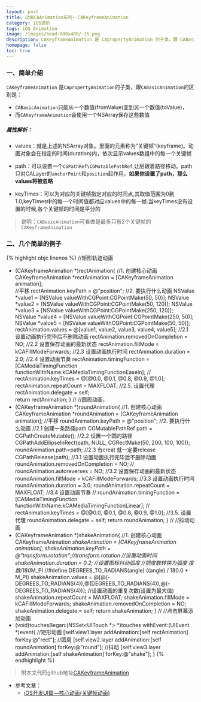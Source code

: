 ```yaml
---
layout: post
title: 动画CAAnimation系列--CAKeyframeAnimation
category: iOS进阶
tags: iOS Animation
image: /images/head-800x400/-16.png
description: CAKeyframeAnimation 是 CApropertyAnimation 的子类，跟 CABasicAnimation 的区别是：CABasicAnimation 只能从一个数值(fromValue)变到另一个数值(toValue)，而CAKeyframeAnimation 会使用一个NSArray保存这些数值
homepage: false
toc: true
---
```


<!--more-->

### 一、简单介绍

`CAKeyframeAnimation` 是`CApropertyAnimation`的子类，跟`CABasicAnimation`的区别是：

* `CABasicAnimation`只能从一个数值(fromValue)变到另一个数值(toValue)，
* 而`CAKeyframeAnimation`会使用一个NSArray保存这些数值

##### 属性解析：

* values：就是上述的NSArray对象。里面的元素称为”关键帧”(keyframe)。动画对象会在指定的时间(duration)内，依次显示values数组中的每一个关键帧

* path：可以设置一个`CGPathRef\CGMutablePathRef`,让层跟着路径移动。path只对CALayer的`anchorPoint`和`position`起作用。**如果你设置了path，那么values将被忽略**

* keyTimes：可以为对应的关键帧指定对应的时间点,其取值范围为0到1.0,keyTimes中的每一个时间值都对应values中的每一帧.当keyTimes没有设置的时候,各个关键帧的时间是平分的

> 说明：`CABasicAnimation`可看做是最多只有2个关键帧的`CAKeyframeAnimation`

### 二、几个简单的例子

{% highlight objc linenos %}
//矩形轨迹动画
- (CAKeyframeAnimation *)rectAnimation{ 
    //1. 创建核心动画
    CAKeyframeAnimation *rectAnimation = [CAKeyframeAnimation animation];  
    //平移
    rectAnimation.keyPath = @"position";
    //2. 要执行什么动画
    NSValue *value1 = [NSValue valueWithCGPoint:CGPointMake(50, 50)];
    NSValue *value2 = [NSValue valueWithCGPoint:CGPointMake(50, 120)];
    NSValue *value3 = [NSValue valueWithCGPoint:CGPointMake(250, 120)];
    NSValue *value4 = [NSValue valueWithCGPoint:CGPointMake(250, 50)];
    NSValue *value5 = [NSValue valueWithCGPoint:CGPointMake(50, 50)];
    rectAnimation.values = @[value1, value2, value3, value4, value5];
    //2.1 设置动画执行完毕后不删除动画
    rectAnimation.removedOnCompletion = NO;
    //2.2 设置保存动画的最新状态
    rectAnimation.fillMode = kCAFillModeForwards;
    //2.3 设置动画执行时间
    rectAnimation.duration = 2.0;
    //2.4 设置动画节奏
    rectAnimation.timingFunction = [CAMediaTimingFunction functionWithName:kCAMediaTimingFunctionEaseIn];
//    rectAnimation.keyTimes = @[@0.0, @0.1, @0.8, @0.9, @1.0];
    rectAnimation.repeatCount = MAXFLOAT;
    //2.5. 设置代理
    rectAnimation.delegate = self;    
    return rectAnimation;
}
//
//圆周动画，
- (CAKeyframeAnimation *)roundAnimation{
    //1. 创建核心动画
    CAKeyframeAnimation *roundAnimation = [CAKeyframeAnimation animation];
    //平移
    roundAnimation.keyPath = @"position";
    //2. 要执行什么动画
    //2.1 创建一条路径path
    CGMutablePathRef path = CGPathCreateMutable();
    //2.2 设置一个圆的路径
    CGPathAddEllipseInRect(path, NULL, CGRectMake(50, 200, 100, 100));
    roundAnimation.path=path;
    //2.3 有creat 就一定要release
    CGPathRelease(path);
    //3.1 设置动画执行完毕后不删除动画
    roundAnimation.removedOnCompletion = NO;
//    roundAnimation.autoreverses = NO;
    //3.2 设置保存动画的最新状态
    roundAnimation.fillMode = kCAFillModeForwards;
    //3.3 设置动画执行时间
    roundAnimation.duration = 3.0;
    roundAnimation.repeatCount = MAXFLOAT;
    //3.4 设置动画节奏
//    roundAnimation.timingFunction = [CAMediaTimingFunction functionWithName:kCAMediaTimingFunctionLinear];
    //    rectAnimation.keyTimes = @[@0.0, @0.1, @0.8, @0.9, @1.0];
    //3.5. 设置代理
    roundAnimation.delegate = self;
    return roundAnimation;
}
//
//抖动动画
- (CAKeyframeAnimation *)shakeAnimation{
    //1. 创建核心动画
    CAKeyframeAnimation *shakeAnimation = [CAKeyframeAnimation animation];
    shakeAnimation.keyPath = @"transform.rotation";//transform.rotation
    //设置动画时间
    shakeAnimation.duration = 0.2;
    //设置图标抖动弧度
    //把度数转换为弧度  度数/180*M_PI
    //#define DEGREES_TO_RADIANS(angle) ((angle) / 180.0 * M_PI)
    shakeAnimation.values = @[@(-DEGREES_TO_RADIANS(4)),@(DEGREES_TO_RADIANS(4)),@(-DEGREES_TO_RADIANS(4))];
    //设置动画的重复次数(设置为最大值)
    shakeAnimation.repeatCount = MAXFLOAT;
    shakeAnimation.fillMode = kCAFillModeForwards;
    shakeAnimation.removedOnCompletion = NO;
    shakeAnimation.delegate = self;
    return shakeAnimation;
}
//
//点击屏幕添加动画
- (void)touchesBegan:(NSSet<UITouch *> *)touches withEvent:(UIEvent *)event{
	//矩形动画
    [self.view1.layer addAnimation:[self rectAnimation] forKey:@"rect"];
 	//圆周
    [self.view2.layer addAnimation:[self roundAnimation] forKey:@"round"];
	//抖动
    [self.view3.layer addAnimation:[self shakeAnimation] forKey:@"shake"];
}
{% endhighlight %}

> 附本文代码github地址[CAKeyframeAnimation](https://github.com/XcodeTalk/CAKeyframeAnimation)

* 参考文章：
	* [iOS开发UI篇—核心动画(关键帧动画)](http://www.cnblogs.com/wendingding/p/3801330.html)

